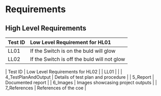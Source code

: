 # Requirements

  ## High Level Requirements

| Test ID              | Low Level Requirement for HL01                                                                                                     |
| :------------------ | :-------------------------------------------------------------------------------------------------------------- |
| LL01                |  If the Switch is on the buld will glow                                                                      |
| LL02                |  If the Switch is off the buld will not glow                                                                  |

| Test ID             | Low Level Requirements for HL02                                                                                                   |
| LL01                |                                                                                           |
| 4_TestPlanAndOutput | Details of test plan and procedure                                                                             |
| 5_Report            | Documented report                                                                                               |
| 6_Images            | Images showcasing project outputs                                                                    |
| 7_References        | References of the coe                                                                               |



